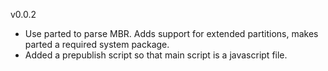 v0.0.2

* Use parted to parse MBR. Adds support for extended partitions, makes parted a required system package.
* Added a prepublish script so that main script is a javascript file.
